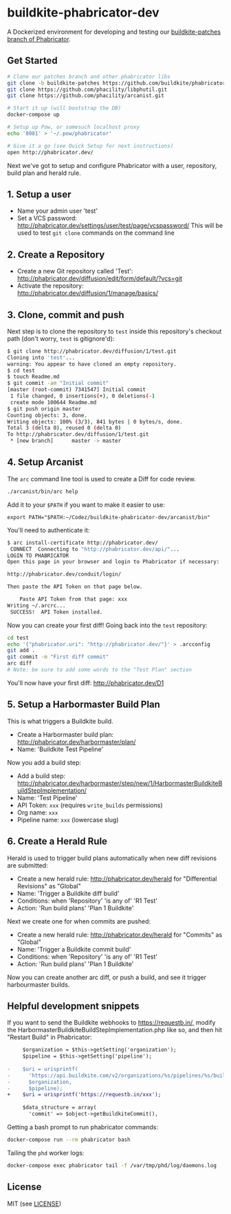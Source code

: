 buildkite-phabricator-dev
=========================

A Dockerized environment for developing and testing our [buildkite-patches branch of Phabricator](https://github.com/buildkite/phabricator/tree/buildkite-patches).

## Get Started

```bash
# Clone our patches branch and other phabricator libs
git clone -b buildkite-patches https://github.com/buildkite/phabricator.git
git clone https://github.com/phacility/libphutil.git
git clone https://github.com/phacility/arcanist.git

# Start it up (will bootstrap the DB)
docker-compose up

# Setup up Pow, or somesuch localhost proxy
echo '8081' > '~/.pow/phabricator'

# Give it a go (see Quick Setup for next instructions)
open http://phabricator.dev/
```

Next we've got to setup and configure Phabricator with a user, repository, build plan and herald rule.

## 1. Setup a user

* Name your admin user 'test'
* Set a VCS password: http://phabricator.dev/settings/user/test/page/vcspassword/ This will be used to test `git clone` commands on the command line

## 2. Create a Repository

* Create a new Git repository called 'Test': http://phabricator.dev/diffusion/edit/form/default/?vcs=git
* Activate the repository: http://phabricator.dev/diffusion/1/manage/basics/

## 3. Clone, commit and push

Next step is to clone the repository to `test` inside this repository's checkout path (don't worry, `test` is gitignore'd):

```bash
$ git clone http://phabricator.dev/diffusion/1/test.git
Cloning into 'test'...
warning: You appear to have cloned an empty repository.
$ cd test
$ touch Readme.md
$ git commit -am "Initial commit"
[master (root-commit) 7341547] Initial commit
 1 file changed, 0 insertions(+), 0 deletions(-)
 create mode 100644 Readme.md
$ git push origin master
Counting objects: 3, done.
Writing objects: 100% (3/3), 841 bytes | 0 bytes/s, done.
Total 3 (delta 0), reused 0 (delta 0)
To http://phabricator.dev/diffusion/1/test.git
 * [new branch]      master -> master
```

## 4. Setup Arcanist

The `arc` command line tool is used to create a Diff for code review. 

```bash
./arcanist/bin/arc help
```

Add it to your `$PATH` if you want to make it easier to use:

```
export PATH="$PATH:~/Codez/buildkite-phabricator-dev/arcanist/bin"
```

You'll need to authenticate it:

```bash
$ arc install-certificate http://phabricator.dev/
 CONNECT  Connecting to "http://phabricator.dev/api/"...
LOGIN TO PHABRICATOR
Open this page in your browser and login to Phabricator if necessary:

http://phabricator.dev/conduit/login/

Then paste the API Token on that page below.

    Paste API Token from that page: xxx
Writing ~/.arcrc...
 SUCCESS!  API Token installed.
```

Now you can create your first diff! Going back into the `test` repository:

```bash
cd test
echo '{"phabricator.uri": "http://phabricator.dev/"}' > .arcconfig
git add .
git commit -m "First diff commit"
arc diff
# Note: be sure to add some words to the "Test Plan" section
```

You'll now have your first diff: http://phabricator.dev/D1

## 5. Setup a Harbormaster Build Plan

This is what triggers a Buildkite build.

* Create a Harbormaster build plan: http://phabricator.dev/harbormaster/plan/
* Name: 'Buildkite Test Pipeline'

Now you add a build step:

* Add a build step: http://phabricator.dev/harbormaster/step/new/1/HarbormasterBuildkiteBuildStepImplementation/
* Name: 'Test Pipeline'
* API Token: `xxx` (requires `write_builds` permissions)
* Org name: `xxx`
* Pipeline name: `xxx` (lowercase slug)

## 6. Create a Herald Rule

Herald is used to trigger build plans automatically when new diff revisions are submitted:

* Create a new herald rule: http://phabricator.dev/herald for "Differential Revisions" as "Global"
* Name: 'Trigger a Buildkite diff build'
* Conditions: when 'Repository' 'is any of' 'R1 Test'
* Action: 'Run build plans' 'Plan 1 Buildkite'

Next we create one for when commits are pushed:

* Create a new herald rule: http://phabricator.dev/herald for "Commits" as "Global"
* Name: 'Trigger a Buildkite commit build'
* Conditions: when 'Repository' 'is any of' 'R1 Test'
* Action: 'Run build plans' 'Plan 1 Buildkite'

Now you can create another arc diff, or push a build, and see it trigger harbourmaster builds.

## Helpful development snippets

If you want to send the Buildkite webhooks to https://requestb.in/, modify the HarbormasterBuildkiteBuildStepImplementation.php like so, and then hit "Restart Build" in Phabricator:

```diff
     $organization = $this->getSetting('organization');
     $pipeline = $this->getSetting('pipeline');
 
-    $uri = urisprintf(
-      'https://api.buildkite.com/v2/organizations/%s/pipelines/%s/builds',
-      $organization,
-      $pipeline);
+    $uri = urisprintf('https://requestb.in/xxx');
 
     $data_structure = array(
       'commit' => $object->getBuildkiteCommit(),
```

Getting a bash prompt to run phabricator commands:

```bash
docker-compose run --rm phabricator bash
```

Tailing the `phd` worker logs:

```bash
docker-compose exec phabricator tail -f /var/tmp/phd/log/daemons.log
```

## License

MIT (see [LICENSE](LICENSE))